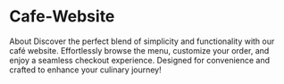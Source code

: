 # Cafe-Website
About Discover the perfect blend of simplicity and functionality with our café website. Effortlessly browse the menu, customize your order, and enjoy a seamless checkout experience. Designed for convenience and crafted to enhance your culinary journey!
